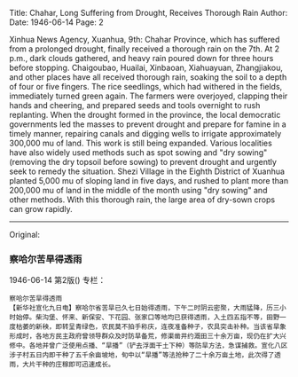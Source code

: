 Title: Chahar, Long Suffering from Drought, Receives Thorough Rain
Author:
Date: 1946-06-14
Page: 2

Xinhua News Agency, Xuanhua, 9th: Chahar Province, which has suffered from a prolonged drought, finally received a thorough rain on the 7th. At 2 p.m., dark clouds gathered, and heavy rain poured down for three hours before stopping. Chaigoubao, Huailai, Xinbaoan, Xiahuayuan, Zhangjiakou, and other places have all received thorough rain, soaking the soil to a depth of four or five fingers. The rice seedlings, which had withered in the fields, immediately turned green again. The farmers were overjoyed, clapping their hands and cheering, and prepared seeds and tools overnight to rush replanting. When the drought formed in the province, the local democratic governments led the masses to prevent drought and prepare for famine in a timely manner, repairing canals and digging wells to irrigate approximately 300,000 mu of land. This work is still being expanded. Various localities have also widely used methods such as spot sowing and "dry sowing" (removing the dry topsoil before sowing) to prevent drought and urgently seek to remedy the situation. Shezi Village in the Eighth District of Xuanhua planted 5,000 mu of sloping land in five days, and rushed to plant more than 200,000 mu of land in the middle of the month using "dry sowing" and other methods. With this thorough rain, the large area of dry-sown crops can grow rapidly.



<hr /> 

Original: 


### 察哈尔苦旱得透雨

1946-06-14
第2版()
专栏：

    察哈尔苦旱得透雨
    【新华社宣化九日电】察哈尔省苦旱已久七日始得透雨，下午二时阴云密聚，大雨猛降，历三小时始停。柴沟堡、怀来、新保安、下花园、张家口等地均已获得透雨，入土四五指不等，田野一度枯萎的新秧，即转呈青绿色，农民莫不拍手称庆，连夜准备种子，农具突击补种。当该省旱象形成时，各地方民主政府曾领导群众及时防旱备荒，修渠凿井约溉田三十余万亩，现仍在扩大兴修中。各地并曾广泛使用点播、“旱播”（铲去浮面干土下种）等防旱方法，急谋捕救。宣化八区涉子村五日内即干种了五千余亩坡地，旬中以“旱播”等法抢种了二十余万亩土地，此次得了透雨，大片干种的庄稼即可迅速成长。
